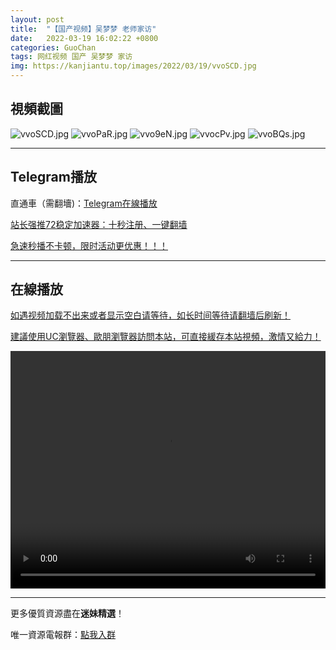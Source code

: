 ```yaml
---
layout: post
title:  "【国产视频】吴梦梦 老师家访"
date:   2022-03-19 16:02:22 +0800
categories: GuoChan
tags: 网红视频 国产 吴梦梦 家访
img: https://kanjiantu.top/images/2022/03/19/vvoSCD.jpg
---
```



## 視頻截圖

![vvoSCD.jpg](https://kanjiantu.top/images/2022/03/19/vvoSCD.jpg)
![vvoPaR.jpg](https://kanjiantu.top/images/2022/03/19/vvoPaR.jpg)
![vvo9eN.jpg](https://kanjiantu.top/images/2022/03/19/vvo9eN.jpg)
![vvocPv.jpg](https://kanjiantu.top/images/2022/03/19/vvocPv.jpg)
![vvoBQs.jpg](https://kanjiantu.top/images/2022/03/19/vvoBQs.jpg)

* * *
## Telegram播放

直通車（需翻墻)：[Telegram在線播放](https://t.me/mimeijingxuan/223)

<u>站长强推72稳定加速器：[十秒注册、一键翻墙](https://72vpn.xyz/#/register?code=mimei) </u>


<u>急速秒播不卡顿，限时活动更优惠！！！</u>
* * *
## 在線播放
<u>如遇视频加载不出来或者显示空白请等待，如长时间等待请翻墙后刷新！</u>

<u>建議使用UC瀏覽器、歐朋瀏覽器訪問本站，可直接緩存本站視頻，激情又給力！</u>
<center><video src="https://cdn.publer.io/uploads/videos/6246f3b9db279731bbdea977/35445d0e3cc1cf4ae328a0c6f7e638d5.mp4" width="100%" height="380px" controls="controls"></video></center>

* * *
更多優質資源盡在**迷妹精選**！

唯一資源電報群：[點我入群](https://t.me/mimeijingxuan)


